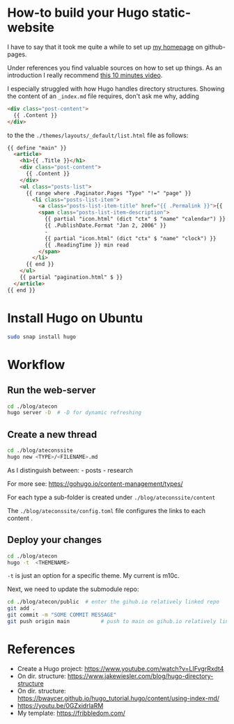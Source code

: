 # How-to build your Hugo static-website
I have to say that it took me quite a while to set up [my homepage](https://atecon.github.io/) on github-pages.

Under references you find valuable sources on how to set up things. As an introduction I really recommend [this 10 minutes video](https://www.youtube.com/watch?v=LIFvgrRxdt4).

I especially struggled with how Hugo handles directory structures. Showing the content of an `_index.md` file requires, don't ask me why, adding
```html
<div class="post-content">
  {{ .Content }}
</div>
```
to the the `./themes/layouts/_default/list.html` file as follows:

```html
{{ define "main" }}
  <article>
    <h1>{{ .Title }}</h1>
    <div class="post-content">
      {{ .Content }}
    </div>
    <ul class="posts-list">
      {{ range where .Paginator.Pages "Type" "!=" "page" }}
        <li class="posts-list-item">
          <a class="posts-list-item-title" href="{{ .Permalink }}">{{ .Title }}</a>
          <span class="posts-list-item-description">
            {{ partial "icon.html" (dict "ctx" $ "name" "calendar") }}
            {{ .PublishDate.Format "Jan 2, 2006" }}
            -
            {{ partial "icon.html" (dict "ctx" $ "name" "clock") }}
            {{ .ReadingTime }} min read
          </span>
        </li>
      {{ end }}
    </ul>
    {{ partial "pagination.html" $ }}
  </article>
{{ end }}
```

# Install Hugo on Ubuntu
```bash
sudo snap install hugo
```

# Workflow

## Run the web-server
```bash
cd ./blog/atecon
hugo server -D  # -D for dynamic refreshing
```

## Create a new thread
```bash
cd ./blog/ateconssite
hugo new <TYPE>/<FILENAME>.md
```

As <TYPES> I distinguish between:
	- posts
	- research

For more see: https://gohugo.io/content-management/types/

For each type a sub-folder is created under ```./blog/ateconssite/content```

The ```./blog/ateconssite/config.toml``` file configures the links to each content <TYPE>.

## Deploy your changes
```bash
cd ./blog/atecon
hugo -t  <THEMENAME>
```
`-t` is just an option for a specific theme. My current <THEMENAME> is m10c.

Next, we need to update the submodule repo:
```bash
cd ./blog/atecon/public  # enter the gihub.io relatively linked repo
git add .
git commit -m "SOME COMMIT MESSAGE"
git push origin main          # push to main on gihub.io relatively linked repo
```


# References
- Create a Hugo project: https://www.youtube.com/watch?v=LIFvgrRxdt4
- On dir. structure: https://www.jakewiesler.com/blog/hugo-directory-structure
- On dir. structure: https://bwaycer.github.io/hugo_tutorial.hugo/content/using-index-md/
- https://youtu.be/0GZxidrlaRM
- My template: https://fribbledom.com/
